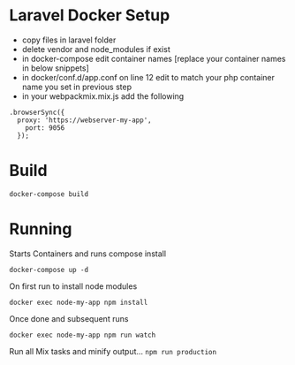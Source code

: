 # Laravel Docker Setup

- copy files in laravel folder 
- delete vendor and node_modules if exist
- in docker-compose edit container names [replace your container names in below snippets]
- in docker/conf.d/app.conf on line 12 edit to match your php container name you set in previous step
- in your webpackmix.mix.js add the following

````
.browserSync({
  proxy: 'https://webserver-my-app',
    port: 9056
  });
````

# Build 

````docker-compose build````

# Running

Starts Containers and runs compose install

````docker-compose up -d````

On first run to install node modules

````docker exec node-my-app npm install````

Once done and subsequent runs

````docker exec node-my-app npm run watch````

Run all Mix tasks and minify output...
````npm run production````




